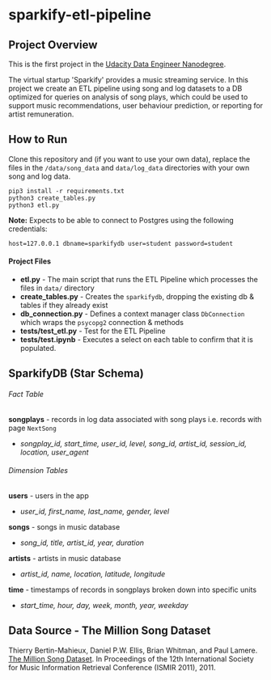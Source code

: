 # sparkify-etl-pipeline
## Project Overview
This is the first project in the 
[Udacity Data Engineer Nanodegree](https://www.udacity.com/course/data-engineer-nanodegree--nd027).

The virtual startup 'Sparkify' provides a music streaming service. 
In this project we create an ETL pipeline using song and log datasets to a DB optimized for queries on 
analysis of song plays, which could be used to support music recommendations, user behaviour prediction, or 
reporting for artist remuneration.

## How to Run
Clone this repository and (if you want to use your own data), replace the files in the `/data/song_data`
and `data/log_data` directories with your own song and log data.

```
pip3 install -r requirements.txt
python3 create_tables.py
python3 etl.py
```

**Note:** Expects to be able to connect to Postgres using the following credentials:
```
host=127.0.0.1 dbname=sparkifydb user=student password=student
```

#### Project Files
* **etl.py** - The main script that runs the ETL Pipeline which processes the files in `data/` directory 
* **create_tables.py** - Creates the `sparkifydb`, dropping the existing db & tables if they already exist
* **db_connection.py** - Defines a context manager class `DbConnection` which wraps the `psycopg2` connection & methods
* **tests/test_etl.py** - Test for the ETL Pipeline
* **tests/test.ipynb** - Executes a select on each table to confirm that it is populated.


## SparkifyDB (Star Schema)
###### Fact Table
**songplays** - records in log data associated with song plays i.e. records with page `NextSong`
- _songplay_id, start_time, user_id, level, song_id, artist_id, session_id, location, user_agent_

###### Dimension Tables
**users** - users in the app
- _user_id, first_name, last_name, gender, level_

**songs** - songs in music database
- _song_id, title, artist_id, year, duration_

**artists** - artists in music database
- _artist_id, name, location, latitude, longitude_

**time** - timestamps of records in songplays broken down into specific units
- _start_time, hour, day, week, month, year, weekday_

## Data Source - The Million Song Dataset
Thierry Bertin-Mahieux, Daniel P.W. Ellis, Brian Whitman, and Paul Lamere.
[The Million Song Dataset](http://millionsongdataset.com/). In Proceedings of the 12th International Society
for Music Information Retrieval Conference (ISMIR 2011), 2011.